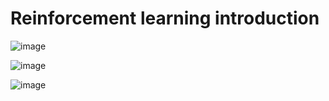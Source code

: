 # Reinforcement learning introduction
![image](https://github.com/HendEmad/Coursera-Data-science/assets/91827137/a65ac8dc-6479-4367-92ba-8ed1f66fbf38)

![image](https://github.com/HendEmad/Coursera-Data-science/assets/91827137/1f833304-c6d2-409b-9e54-242edb73fa5f)

![image](https://github.com/HendEmad/Coursera-Data-science/assets/91827137/8c99f522-6df0-4db4-896a-1472feb21b55)

